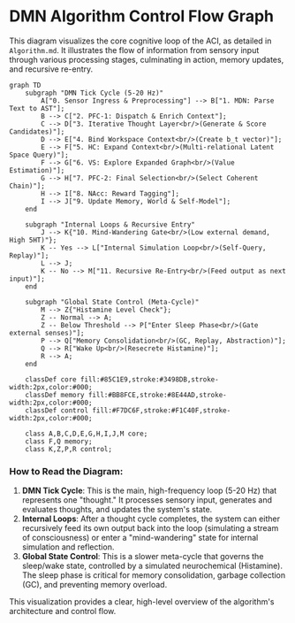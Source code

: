 # DMN Algorithm Control Flow Graph

This diagram visualizes the core cognitive loop of the ACI, as detailed in `Algorithm.md`. It illustrates the flow of information from sensory input through various processing stages, culminating in action, memory updates, and recursive re-entry.

```mermaid
graph TD
    subgraph "DMN Tick Cycle (5-20 Hz)"
        A["0. Sensor Ingress & Preprocessing"] --> B["1. MDN: Parse Text to AST"];
        B --> C["2. PFC-1: Dispatch & Enrich Context"];
        C --> D["3. Iterative Thought Layer<br/>(Generate & Score Candidates)"];
        D --> E["4. Bind Workspace Context<br/>(Create b_t vector)"];
        E --> F["5. HC: Expand Context<br/>(Multi-relational Latent Space Query)"];
        F --> G["6. VS: Explore Expanded Graph<br/>(Value Estimation)"];
        G --> H["7. PFC-2: Final Selection<br/>(Select Coherent Chain)"];
        H --> I["8. NAcc: Reward Tagging"];
        I --> J["9. Update Memory, World & Self-Model"];
    end

    subgraph "Internal Loops & Recursive Entry"
        J --> K{"10. Mind-Wandering Gate<br/>(Low external demand, High 5HT)"};
        K -- Yes --> L["Internal Simulation Loop<br/>(Self-Query, Replay)"];
        L --> J;
        K -- No --> M["11. Recursive Re-Entry<br/>(Feed output as next input)"];
    end

    subgraph "Global State Control (Meta-Cycle)"
        M --> Z{"Histamine Level Check"};
        Z -- Normal --> A;
        Z -- Below Threshold --> P["Enter Sleep Phase<br/>(Gate external senses)"];
        P --> Q["Memory Consolidation<br/>(GC, Replay, Abstraction)"];
        Q --> R["Wake Up<br/>(Resecrete Histamine)"];
        R --> A;
    end

    classDef core fill:#85C1E9,stroke:#3498DB,stroke-width:2px,color:#000;
    classDef memory fill:#BB8FCE,stroke:#8E44AD,stroke-width:2px,color:#000;
    classDef control fill:#F7DC6F,stroke:#F1C40F,stroke-width:2px,color:#000;

    class A,B,C,D,E,G,H,I,J,M core;
    class F,Q memory;
    class K,Z,P,R control;
```

### How to Read the Diagram:

1.  **DMN Tick Cycle**: This is the main, high-frequency loop (5-20 Hz) that represents one "thought." It processes sensory input, generates and evaluates thoughts, and updates the system's state.
2.  **Internal Loops**: After a thought cycle completes, the system can either recursively feed its own output back into the loop (simulating a stream of consciousness) or enter a "mind-wandering" state for internal simulation and reflection.
3.  **Global State Control**: This is a slower meta-cycle that governs the sleep/wake state, controlled by a simulated neurochemical (Histamine). The sleep phase is critical for memory consolidation, garbage collection (GC), and preventing memory overload.

This visualization provides a clear, high-level overview of the algorithm's architecture and control flow.

